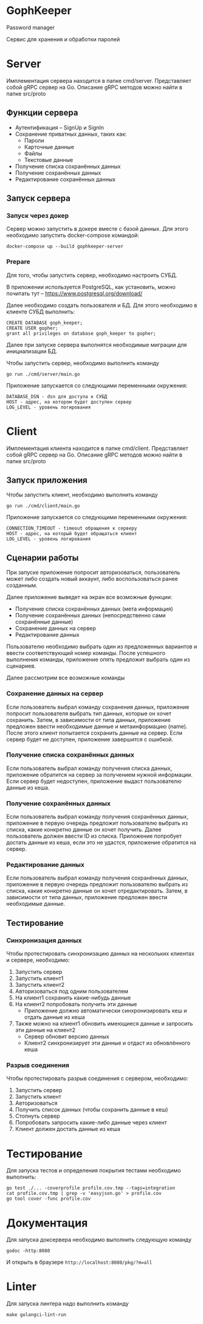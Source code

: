 # GophKeeper
Password manager

Сервис для хранения и обработки паролей

# Server

Имплементация сервера находится в папке cmd/server.
Представляет собой gRPC сервер на Go. 
Описание gRPC методов можно найти в папке src/proto

## Функции сервера

- Аутентификация – SignUp и SignIn
- Сохранение приватных данных, таких как:
    - Пароли
    - Карточные данные
    - Файлы
    - Текстовые данные
- Получение списка сохранённых данных
- Получение сохранённых данных
- Редактирование сохранённых данных

## Запуск сервера

### Запуск через докер

Сервер можно запустить в докере вместе с базой данных.
Для этого необходимо запустить docker-compose командой:

```
docker-compose up --build gophkeeper-server
```

### Prepare

Для того, чтобы запустить сервер, необходимо настроить СУБД.

В приложении используется PostgreSQL, как установить, можно почитать тут – https://www.postgresql.org/download/

Далее необходимо создать пользователя и БД. Для этого необходимо в клиенте СУБД выполнить:

```
CREATE DATABASE goph_keeper;
CREATE USER gopher;
grant all privileges on database goph_keeper to gopher;
```

Далее при запуске сервера выполнятся необходимые миграции для инициализации БД.

Чтобы запустить сервер, необходимо выполнить команду

```
go run ./cmd/server/main.go
```

Приложение запускается со следующими переменными окружения:

```
DATABASE_DSN - dsn для доступа к СУБД
HOST - адрес, на котором будет доступен сервер
LOG_LEVEL - уровень логирования
```

# Client

Имплементация клиента находится в папке cmd/client.
Представляет собой gRPC сервер на Go.
Описание gRPC методов можно найти в папке src/proto

## Запуск приложения

Чтобы запустить клиент, необходимо выполнить команду

```
go run ./cmd/client/main.go
```

Приложение запускается со следующими переменными окружения:

```
CONNECTION_TIMEOUT - timeout обращения к серверу
HOST - адрес, на который будет обращаться клиент
LOG_LEVEL - уровень логирования
```

## Сценарии работы

При запуске приложение попросит авторизоваться, 
пользователь может либо создать новый аккаунт, либо воспользоваться ранее созданным.

Далее приложение выведет на экран все возможные функции:
- Получение списка сохранённых данных (мета информация)
- Получение сохранённых данных (непосредственно сами сохранённые данные)
- Сохранение данных на сервер
- Редактирование данных

Пользователю необходимо выбрать один из предложенных вариантов и ввести соответствующий номер команды.
После успешного выполнения команды, приложение опять предложит выбрать один из сценариев.

Далее рассмотрим все возможные команды

### Сохранение данных на сервер
Если пользователь выбрал команду сохранения данных, приложение попросит пользователя выбрать тип данных, которые он хочет сохранить.
Затем, в зависимости от типа данных, приложение предложен ввести необходимые данные и метаинформацию (name).
После этого клиент попытается сохранить данные на сервер. Если сервер будет не доступен, приложение завершится с ошибкой.

### Получение списка сохранённых данных
Если пользователь выбрал команду получения списка данных, приложение обратится на сервер за получением нужной информации.
Если сервер будет недоступен, приложение выдаст пользователю данные из кеша.

### Получение сохранённых данных
Если пользователь выбрал команду получения сохранённых данных, 
приложение в первую очередь предложит пользователю выбрать из списка, какие конкретно данные он хочет получить.
Далее пользователь должен ввести ID из списка. 
Приложение попробует достать данные из кеша, если это не удастся, приложение обратится на сервер.

### Редактирование данных
Если пользователь выбрал команду получения сохранённых данных,
приложение в первую очередь предложит пользователю выбрать из списка, какие конкретно данные он хочет отредактировать.
Затем, в зависимости от типа данных, приложение предложен ввести необходимые данные.

## Тестирование

### Синхронизация данных
Чтобы протестировать синхронизацию данных на нескольких клиентах и сервере, необходимо:
1. Запустить сервер
2. Запустить клиент1
3. Запустить клиент2
4. Авторизоваться под одним пользователем
5. На клиент1 сохранить какие-нибудь данные
6. На клиент2 попробовать получить эти данные
   - Приложение должно автоматически синхронизировать кеш и отдать данные из кеша
7. Также можно на клиент1 обновить имеющиеся данные и запросить эти данные на клиент2
   - Сервер обновит версию данных
   - Клиент2 синхронизирует эти данные и отдаст из обновлённого кеша


### Разрыв соединения
Чтобы протестировать разрыв соединения с сервером, необходимо:
1. Запустить сервер
2. Запустить клиент
3. Авторизоваться
4. Получить список данных (чтобы сохранить данные в кеш)
5. Стопнуть сервер
6. Попробовать запросить какие-либо данные через клиент
7. Клиент должен достать данные из кеша


# Тестирование

Для запуска тестов и определения покрытия тестами необходимо выполнить:

```
go test ./... -coverprofile profile.cov.tmp --tags=integration
cat profile.cov.tmp | grep -v 'easyjson.go' > profile.cov
go tool cover -func profile.cov
```

# Документация

Для запуска доксервера необходимо выполнить следующую команду

```
godoc -http:8080
```

И открыть в браузере `http://localhost:8080/pkg/?m=all`

# Linter

Для запуска линтера надо выполнить команду

```
make golangci-lint-run
```